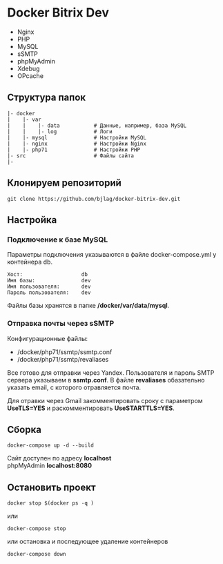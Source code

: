 # Docker Bitrix Dev

* Nginx
* PHP
* MySQL
* sSMTP
* phpMyAdmin 
* Xdebug
* OPcache

## Структура папок

```
|- docker  
|    |- var  
|    |    |- data           # Данные, например, база MySQL 
|    |    |- log            # Логи
|    |- mysql               # Настройки MySQL
|    |- nginx               # Настройки Nginx
|    |- php71               # Настройки PHP
|- src                      # Файлы сайта
|- 
```

## Клонируем репозиторий

````
git clone https://github.com/bjlag/docker-bitrix-dev.git
````

## Настройка

### Подключение к базе MySQL

Параметры подключения указываются в файле docker-compose.yml у контейнера db.

````
Хост:                   db
Имя базы:               dev
Имя пользователя:       dev
Пароль пользователя:    dev
````

Файлы базы хранятся в папке **/docker/var/data/mysql**.

### Отправка почты через sSMTP

Конфигурационные файлы:

* /docker/php71/ssmtp/ssmtp.conf
* /docker/php71/ssmtp/revaliases

Все готово для отправки через Yandex. Пользователя и пароль SMTP сервера указываем в **ssmtp.conf**. В файле **revaliases** обазательно указать email, с которого отравляется почта. 

Для отравки через Gmail закомментировать сроку с параметром **UseTLS=YES** и раскомментировать **UseSTARTTLS=YES**.

## Сборка

```
docker-compose up -d --build
```

Сайт доступен по адресу **localhost**  
phpMyAdmin **localhost:8080**

## Остановить проект

```
docker stop $(docker ps -q )
```

или

```
docker-compose stop
```

или остановка и последующее удаление контейнеров

```
docker-compose down
```